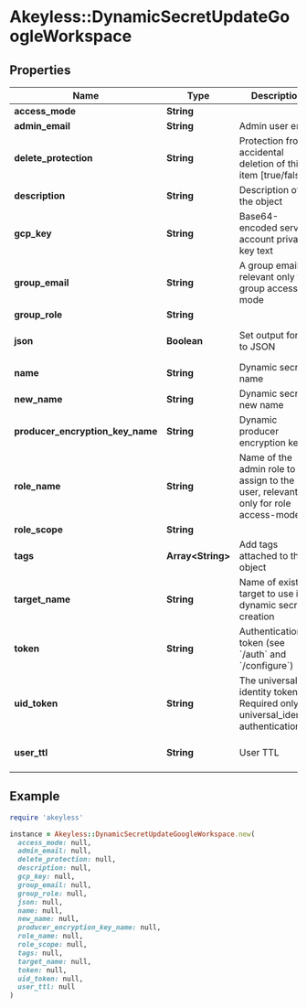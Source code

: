 # Akeyless::DynamicSecretUpdateGoogleWorkspace

## Properties

| Name | Type | Description | Notes |
| ---- | ---- | ----------- | ----- |
| **access_mode** | **String** |  |  |
| **admin_email** | **String** | Admin user email |  |
| **delete_protection** | **String** | Protection from accidental deletion of this item [true/false] | [optional] |
| **description** | **String** | Description of the object | [optional] |
| **gcp_key** | **String** | Base64-encoded service account private key text | [optional] |
| **group_email** | **String** | A group email, relevant only for group access-mode | [optional] |
| **group_role** | **String** |  | [optional] |
| **json** | **Boolean** | Set output format to JSON | [optional][default to false] |
| **name** | **String** | Dynamic secret name |  |
| **new_name** | **String** | Dynamic secret new name | [optional] |
| **producer_encryption_key_name** | **String** | Dynamic producer encryption key | [optional] |
| **role_name** | **String** | Name of the admin role to assign to the user, relevant only for role access-mode | [optional] |
| **role_scope** | **String** |  | [optional] |
| **tags** | **Array&lt;String&gt;** | Add tags attached to this object | [optional] |
| **target_name** | **String** | Name of existing target to use in dynamic secret creation | [optional] |
| **token** | **String** | Authentication token (see &#x60;/auth&#x60; and &#x60;/configure&#x60;) | [optional] |
| **uid_token** | **String** | The universal identity token, Required only for universal_identity authentication | [optional] |
| **user_ttl** | **String** | User TTL | [optional][default to &#39;60m&#39;] |

## Example

```ruby
require 'akeyless'

instance = Akeyless::DynamicSecretUpdateGoogleWorkspace.new(
  access_mode: null,
  admin_email: null,
  delete_protection: null,
  description: null,
  gcp_key: null,
  group_email: null,
  group_role: null,
  json: null,
  name: null,
  new_name: null,
  producer_encryption_key_name: null,
  role_name: null,
  role_scope: null,
  tags: null,
  target_name: null,
  token: null,
  uid_token: null,
  user_ttl: null
)
```

